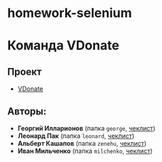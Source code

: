 # homework-selenium

# Команда VDonate

## Проект
- [VDonate](https://vdonate.ml/)

## Авторы:
- **Георгий Илларионов** (папка `george`, [чеклист](https://github.com/george007361/qa-hw3-techpark/blob/main/VDonate-George-Illarionov.md))
- **Леонард Пак** (папка `leonard`, [чеклист](https://github.com/leonard-pak/technopark-qa-hw3/blob/main/VDonate-Leonard-Pak.md))
- **Альберт Кашапов** (папка `zenehu`, [чеклист](https://github.com/zeronethunter/homework-3-spring-2023/blob/main/VDonate-Albert-Kashapov.md))
- **Иван Мильченко** (папка `milchenko`, [чеклист](https://github.com/themilchenko/homework-3-spring-2023/blob/main/vdonate-milchenko-ivan.md))
